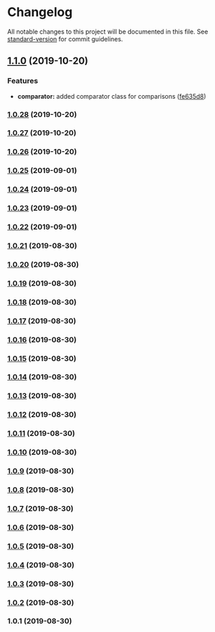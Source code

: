 # Changelog

All notable changes to this project will be documented in this file. See [standard-version](https://github.com/conventional-changelog/standard-version) for commit guidelines.

## [1.1.0](https://github.com/algo-js/core/compare/v1.0.28...v1.1.0) (2019-10-20)


### Features

* **comparator:** added comparator class for comparisons ([fe635d8](https://github.com/algo-js/core/commit/fe635d8))



### [1.0.28](https://github.com/algo-js/core/compare/v1.0.25...v1.0.28) (2019-10-20)



### [1.0.27](https://github.com/algo-js/core/compare/v1.0.25...v1.0.27) (2019-10-20)



### [1.0.26](https://github.com/algo-js/core/compare/v1.0.25...v1.0.26) (2019-10-20)



### [1.0.25](https://github.com/algo-js/core/compare/v1.0.24...v1.0.25) (2019-09-01)



### [1.0.24](https://github.com/algo-js/core/compare/v1.0.23...v1.0.24) (2019-09-01)



### [1.0.23](https://github.com/algo-js/core/compare/v1.0.22...v1.0.23) (2019-09-01)



### [1.0.22](https://github.com/algo-js/core/compare/v1.0.21...v1.0.22) (2019-09-01)



### [1.0.21](https://github.com/algo-js/core/compare/v1.0.20...v1.0.21) (2019-08-30)



### [1.0.20](https://github.com/algo-js/core/compare/v1.0.19...v1.0.20) (2019-08-30)



### [1.0.19](https://github.com/algo-js/core/compare/v1.0.18...v1.0.19) (2019-08-30)



### [1.0.18](https://github.com/algo-js/core/compare/v1.0.17...v1.0.18) (2019-08-30)



### [1.0.17](https://github.com/algo-js/core/compare/v1.0.16...v1.0.17) (2019-08-30)



### [1.0.16](https://github.com/algo-js/core/compare/v1.0.15...v1.0.16) (2019-08-30)



### [1.0.15](https://github.com/algo-js/core/compare/v1.0.14...v1.0.15) (2019-08-30)



### [1.0.14](https://github.com/algo-js/core/compare/v1.0.13...v1.0.14) (2019-08-30)



### [1.0.13](https://github.com/algo-js/core/compare/v1.0.12...v1.0.13) (2019-08-30)



### [1.0.12](https://github.com/algo-js/core/compare/v1.0.5...v1.0.12) (2019-08-30)



### [1.0.11](https://github.com/algo-js/core/compare/v1.0.10...v1.0.11) (2019-08-30)



### [1.0.10](https://github.com/algo-js/core/compare/v1.0.9...v1.0.10) (2019-08-30)



### [1.0.9](https://github.com/algo-js/core/compare/v1.0.8...v1.0.9) (2019-08-30)



### [1.0.8](https://github.com/algo-js/core/compare/v1.0.7...v1.0.8) (2019-08-30)



### [1.0.7](https://github.com/algo-js/core/compare/v1.0.6...v1.0.7) (2019-08-30)



### [1.0.6](https://github.com/algo-js/core/compare/v1.0.5...v1.0.6) (2019-08-30)



### [1.0.5](https://github.com/algo-js/core/compare/v1.0.4...v1.0.5) (2019-08-30)



### [1.0.4](https://github.com/algo-js/core/compare/v1.0.3...v1.0.4) (2019-08-30)



### [1.0.3](https://github.com/algo-js/core/compare/v1.0.2...v1.0.3) (2019-08-30)



### [1.0.2](https://github.com/algo-js/core/compare/v1.0.1...v1.0.2) (2019-08-30)



### 1.0.1 (2019-08-30)
